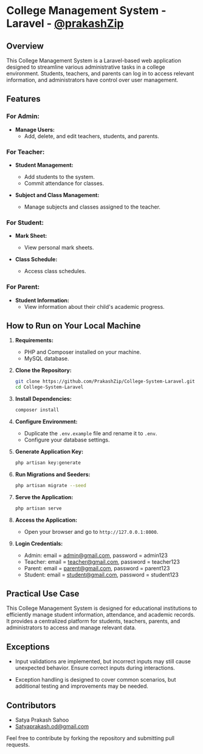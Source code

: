 # College Management System - Laravel - [@prakashZip](github.com/prakashZip)

## Overview

This College Management System is a Laravel-based web application designed to streamline various administrative tasks in a college environment. Students, teachers, and parents can log in to access relevant information, and administrators have control over user management.

## Features

### For Admin:

- **Manage Users:**
  - Add, delete, and edit teachers, students, and parents.

### For Teacher:

- **Student Management:**
  - Add students to the system.
  - Commit attendance for classes.

- **Subject and Class Management:**
  - Manage subjects and classes assigned to the teacher.

### For Student:

- **Mark Sheet:**
  - View personal mark sheets.

- **Class Schedule:**
  - Access class schedules.

### For Parent:

- **Student Information:**
  - View information about their child's academic progress.

## How to Run on Your Local Machine

1. **Requirements:**
   - PHP and Composer installed on your machine.
   - MySQL database.

2. **Clone the Repository:**
   ```bash
   git clone https://github.com/PrakashZip/College-System-Laravel.git
   cd College-System-Laravel
   ```

3. **Install Dependencies:**
   ```bash
   composer install
   ```

4. **Configure Environment:**
   - Duplicate the `.env.example` file and rename it to `.env`.
   - Configure your database settings.

5. **Generate Application Key:**
   ```bash
   php artisan key:generate
   ```

6. **Run Migrations and Seeders:**
   ```bash
   php artisan migrate --seed
   ```

7. **Serve the Application:**
   ```bash
   php artisan serve
   ```

8. **Access the Application:**
   - Open your browser and go to `http://127.0.0.1:8000`.

9. **Login Credentials:**
   - Admin: email = admin@gmail.com, password = admin123
   - Teacher: email = teacher@gmail.com, password = teacher123
   - Parent: email = parent@gmail.com, password = parent123
   - Student: email = student@gmail.com, password = student123

## Practical Use Case

This College Management System is designed for educational institutions to efficiently manage student information, attendance, and academic records. It provides a centralized platform for students, teachers, parents, and administrators to access and manage relevant data.

## Exceptions

- Input validations are implemented, but incorrect inputs may still cause unexpected behavior. Ensure correct inputs during interactions.

- Exception handling is designed to cover common scenarios, but additional testing and improvements may be needed.

## Contributors

- Satya Prakash Sahoo
- [Satyaprakash.od@gmail.com](Satyaprakash.od@gmail.com)

Feel free to contribute by forking the repository and submitting pull requests.

